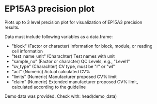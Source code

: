 # EP15A3 precision plot

Plots up to 3 level precision plot for visualization of EP15A3 precision results.


Data must include following variables as a data.frame:


* "block"            (Factor or character) Information for block, module, or reading cell information  
* "test_name_unit"   (Charachter) Test names with unit  
* "sample_no"        (Factor or character) QC Levels, e.g., "Level1"  
* "cv_type"          (Charachter) CV type, must be "r" or "wl"  
* "act"              (Numeric) Actual calculated CV%  
* "limits"           (Numeric) Manufacturer proposed CV% limit  
* "claim"            (Numeric) Extended manufacturer proposed CV% limit, calculated according to the guideline  


Demo data was provided. Check with:
head(demo_data)

